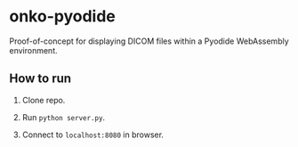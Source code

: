 # onko-pyodide

Proof-of-concept for displaying DICOM files within a Pyodide WebAssembly environment. 

## How to run

1. Clone repo.

2. Run ```python server.py```.

3. Connect to ```localhost:8080``` in browser.
